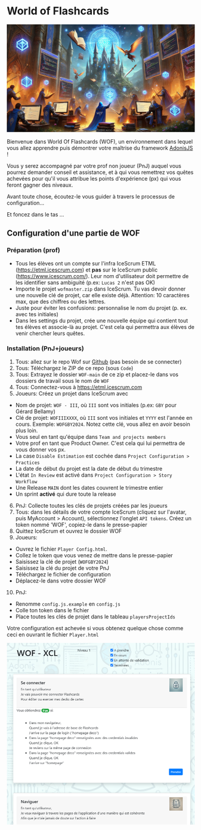 # World of Flashcards

![](./images/WOF.png)

Bienvenue dans World Of Flashcards (WOF), un environnement dans lequel vous allez apprendre puis démontrer votre maîtrise du framework [AdonisJS](https://adonisjs.com/) !

Vous y serez accompagné par votre prof non joueur (PnJ) auquel vous pourrez demander conseil et assistance, et à qui vous remettrez vos quêtes achevées pour qu'il vous attribue les points d'expérience (px) qui vous feront gagner des niveaux.

Avant toute chose, écoutez-le vous guider à travers le processus de configuration...

Et foncez dans le tas ...

## Configuration d'une partie de WOF

### Préparation (prof)

- Tous les élèves ont un compte sur l'infra IceScrum ETML (https://etml.icescrum.com) et __pas__ sur le IceScrum public (https://www.icescrum.com/). Leur nom d'utilisateur doit permettre de les identifier sans ambiguité (p.ex: `Lucas 2` n'est pas OK)
- Importe le projet `wofmaster.zip` dans IceScrum. Tu vas devoir donner une nouvelle clé de projet, car elle existe déjà. Attention: 10 caractères max, que des chiffres ou des lettres.
- Juste pour éviter les confusions: personnalise le nom du projet (p. ex. avec tes initiales)
- Dans les settings du projet, crée une nouvelle équipe qui contient tout tes élèves et associe-là au projet. C'est cela qui permettra aux élèves de venir chercher leurs quêtes.

### Installation (PnJ+joueurs)

1. Tous: allez sur le repo Wof sur [Github](https://github.com/ETML-INF/WOF) (pas besoin de se connecter)
2. Tous: Téléchargez le ZIP de ce repo (sous `Code`)
3. Tous: Extrayez le dossier `WOF-main` de ce zip et placez-le dans vos dossiers de travail sous le nom de `WOF` 
4. Tous: Connectez-vous à https://etml.icescrum.com
5. Joueurs: Créez un projet dans IceScrum avec
  - Nom de projet: `WOF - III`, où `III` sont vos initiales (p.ex: `GBY` pour Gérard Bellamy)
  - Clé de projet: `WOFIIIXXXX`, où `III` sont vos initiales et `YYYY` est l'année en cours. Exemple: `WOFGBY2024`. Notez cette clé, vous allez en avoir besoin plus loin.
  - Vous seul en tant qu'équipe dans `Team and projects members`
  - Votre prof en tant que Product Owner. C'est cela qui lui permettra de vous donner vos px.
  - La case `Disable Estimation` est cochée dans `Project Configuration > Practices`
  - La date de début du projet est la date de début du trimestre
  - L'état `In Review` est activé dans `Project Configuration > Story Workflow`
  - Une Release `MAIN` dont les dates couvrent le trimestre entier
  - Un sprint **activé** qui dure toute la release
6. PnJ: Collecte toutes les clés de projets créées par les joueurs
7. Tous: dans les détails de votre compte IceScrum (cliquez sur l'avatar, puis MyAccount > Account), sélectionnez l'onglet `API tokens`. Créez un token nommé 'WOF', copiez-le dans le presse-papier
8. Quittez IceScrum et ouvrez le dossier WOF
9. Joueurs: 
  - Ouvrez le fichier `Player Config.html`.
  - Collez le token que vous venez de mettre dans le presse-papier
  - Saisissez la clé de projet (`WOFGBY2024`)
  - Saisissez la clé du projet de votre PnJ
  - Téléchargez le fichier de configuration
  - Déplacez-le dans votre dossier WOF
10. PnJ:
  - Renomme `config.js.example` en `config.js`
  - Colle ton token dans le fichier
  - Place toutes les clés de projet dans le tableau `playersProjectIds`

Votre configuration est achevée si vous obtenez quelque chose comme ceci en ouvrant le fichier `Player.html`

![](images/PlayerOK.png)